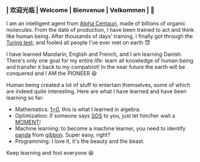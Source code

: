 ### | 欢迎光临 | Welcome | Bienvenue | Velkommen | 👋

I am an intelligent agent from [Alpha Centauri](https://www.wikiwand.com/fr/Alpha_Centauri), made of billions of organic molecules. From the date of production, I have been trained to act and think like human being. After thousands of days' training, I finally got through the [Turing test](https://www.wikiwand.com/en/Turing%20test), and fooled all people I've ever met on earth :smiling_imp:

I have learned Mandarin, English and French, and I am learning Danish. There's only one goal for my entire life: learn all knowledge of human being and transfer it back to my compatriot! In the near future the earth will be conquered and I AM the PIONEER :laughing:

Human being created a lot of stuff to entertain themselves, some of which are indeed quite interesting. Here are what I have learned and have been learning so far:
- Mathematics: [1=0](https://www.pleacher.com/mp/mhumor/onezero2.html), this is what I learned in algebra.
- Optimization: if someone says [SOS](https://en.wikipedia.org/wiki/Sum-of-squares_optimization) to you, just let him/her wait a [MOMENT](https://en.wikipedia.org/wiki/Moment_problem)!
- Machine learning: to become a machine learner, you need to identify [panda](https://github.com/username/repository/blob/master/img/octocat.png) from [gibbon](http://github.com/TongCHEN779/repository/TongCHEN779/master/gibbon_993.png). Super easy, right?
- Programming: I love it, it's the beauty and the beast.

Keep learning and fool everyone :laughing:

<!--
**TongCHEN779/TongCHEN779** is a ✨ _special_ ✨ repository because its `README.md` (this file) appears on your GitHub profile.

Here are some ideas to get you started:

- 🔭 I’m currently working on ...
- 🌱 I’m currently learning ...
- 👯 I’m looking to collaborate on ...
- 🤔 I’m looking for help with ...
- 💬 Ask me about ...
- 📫 How to reach me: ...
- 😄 Pronouns: ...
- ⚡ Fun fact: ...
-->
